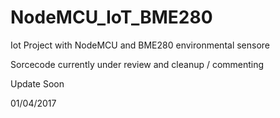 # NodeMCU_IoT_BME280
Iot Project with NodeMCU and BME280 environmental sensore

Sorcecode currently under review and cleanup / commenting

Update Soon

01/04/2017
